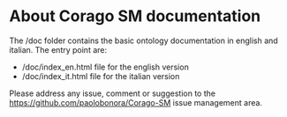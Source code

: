 About Corago SM documentation
===================
The /doc folder contains the basic ontology documentation in english and italian.
The entry point are:
- /doc/index_en.html file for the english version
- /doc/index_it.html file for the italian version

Please address any issue, comment or suggestion to the https://github.com/paolobonora/Corago-SM issue management area.
